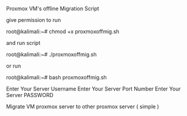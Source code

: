 Proxmox VM's offline Migration Script

give permission to run 

root@kalimali:~#  chmod +x proxmoxoffmig.sh

and run script

root@kalimali:~#  ./proxmoxoffmig.sh

or run 

root@kalimali:~#  bash proxmoxoffmig.sh

Enter Your Server Username
Enter Your Server Port Number
Enter Your Server PASSWORD

Migrate VM proxmox server to other proxmox server ( simple )
